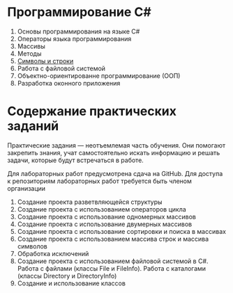 # Программирование C#
1. Основы программирования на языке C#
2. Операторы языка программирования
3. Массивы
4. Методы
5. [Символы и строки](1part/String.md)
6. Работа с файловой системой
7. Объектно-ориентированне программирование (ООП)
8. Разработка оконного приложения 

# Содержание практических заданий
Практические задания — неотъемлемая часть обучения. Они помогают закрепить знания, учат самостоятельно искать информацию и решать задачи, которые будут встречаться в работе. 

Для лабораторных работ предусмотрена сдача на GitHub. Для доступа к репозиториям лабораторных работ требуется быть членом организации 
1. Создание проекта разветвляющейся структуры
2. Создание проекта с использованием операторов цикла
3. Создание проекта с использование одномерных массивов
4. Создание проекта с использование двумерных массивов
5. Создание проекта с использование сортировки и поиска в массивах
6. Создание проекта с использованием массива строк и массива символов
7. Обработка исключений
8. Создание проекта с использованием файловой системой в C#. Работа с файлами (классы File и FileInfo). Работа с каталогами (классы Directory и DirectoryInfo)
9. Создание и использование классов

